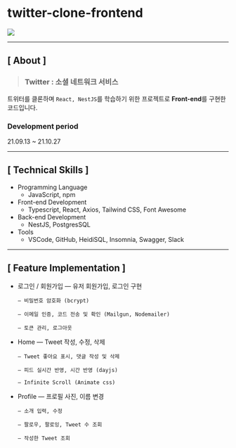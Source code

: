 # twitter-clone-frontend

<img src="https://user-images.githubusercontent.com/79898245/154642388-eec9ffc2-7fb2-4433-96aa-2c86fbf2f14c.png">

---

## **[ About ]**
> ### **Twitter : 소셜 네트워크 서비스**

트위터를 클론하며 `React, NestJS`를 학습하기 위한 프로젝트로 **Front-end**를 구현한 코드입니다.

### Development period
21.09.13 ~ 21.10.27

---

## **[ Technical Skills ]**

*   Programming Language
    *   JavaScript, npm
*   Front-end Development
    *   Typescript, React, Axios, Tailwind CSS, Font Awesome
*   Back-end Development
    *   NestJS, PostgresSQL
*   Tools
    *   VSCode, GitHub, HeidiSQL, Insomnia, Swagger, Slack

---

## **[ Feature Implementation ]**
- 로그인 / 회원가입
      — 유저 회원가입, 로그인 구현
    
      — 비밀번호 암호화 (bcrypt)
      
      — 이메일 인증, 코드 전송 및 확인 (Mailgun, Nodemailer)
      
      — 토큰 관리, 로그아웃

- Home
      — Tweet 작성, 수정, 삭제
      
      — Tweet 좋아요 표시, 댓글 작성 및 삭제
      
      — 피드 실시간 반영, 시간 반영 (dayjs)
    
      — Infinite Scroll (Animate css)

- Profile
      — 프로필 사진, 이름 변경
    
      — 소개 입력, 수정
      
      — 팔로우, 팔로잉, Tweet 수 조회
      
      — 작성한 Tweet 조회
